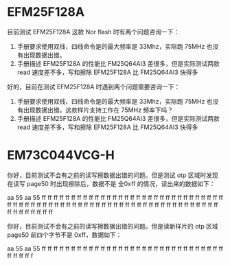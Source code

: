 # EFM25F128A

目前测试 EFM25F128A 这款 Nor flash 时有两个问题咨询一下：

1. 手册要求使用双线、四线命令是的最大频率是 33Mhz，实际跑 75MHz 也没有出现数据出错。
2. 手册描述 EFM25F128A 的性能比 FM25Q64AI3 差很多，但是实际测试两款 read 速度差不多，写和擦除 EFM25F128A 比 FM25Q64AI3 快得多





好的，目前在测试 EFM25F128A 时遇到两个问题需要咨询一下：

1. 手册要求使用双线、四线命令是的最大频率是 33Mhz，实际跑 75MHz 也没有出现数据出错。这款样片支持工作在 75MHz 频率下吗？
2. 手册描述 EFM25F128A 的性能比 FM25Q64AI3 差很多，但是实际测试两款 read 速度差不多，写和擦除 EFM25F128A 比 FM25Q64AI3 快得多







# EM73C044VCG-H

你好，目前测试不会有之前的读写擦数据出错的问题。但是测试 otp 区域时发现在读写 page50 时出现擦除后，数据不是 全0xff 的情况，读出来的数据如下：

aa 55 aa 55 ff ff ff ff ff ff ff ff ff ff ff ff ff ff ff ff ff ff ff ff ff ff ff ff ff ff ff ff ff ff ff ff ff ff ff ff ff ff ff ff ff ff ff ff ff ff ff ff ff ff ff ff ff ff ff ff ff ff ff ff ff ff ff ff ff ff ff ff ff ff ff ff ff ff ff 

你好，目前测试不会有之前的读写擦数据出错的问题。但是读新样片的 otp 区域 page50 前四个字节不是 0xff，数据如下：

aa 55 aa 55 ff ff ff ff ff ff ff ff ff ff ff ff ff ff ff ff ff ff ff ff ff ff ff ff ff ff ff ff ff ff ff ff ff ff ff f
